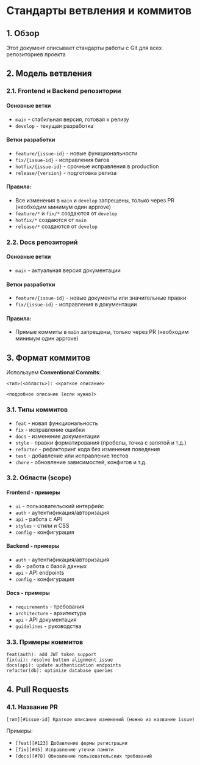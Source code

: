 # Стандарты ветвления и коммитов

## 1. Обзор

Этот документ описывает стандарты работы с Git для всех репозиториев проекта

## 2. Модель ветвления

### 2.1. Frontend и Backend репозитории

#### Основные ветки
- `main` - стабильная версия, готовая к релизу
- `develop` - текущая разработка

#### Ветки разработки
- `feature/{issue-id}` - новые функциональности
- `fix/{issue-id}` - исправления багов
- `hotfix/{issue-id}` - срочные исправления в production
- `release/{version}` - подготовка релиза

#### Правила:
- Все изменения в `main` и `develop` запрещены, только через PR (необходим минимум один approve)
- `feature/*` и `fix/*` создаются от `develop`
- `hotfix/*` создаются от `main`
- `release/*` создаются от `develop`

### 2.2. Docs репозиторий

#### Основные ветки
- `main` - актуальная версия документации

#### Ветки разработки
- `feature/{issue-id}` - новые документы или значительные правки
- `fix/{issue-id}` - исправления в документации

#### Правила:
- Прямые коммиты в `main` запрещены, только через PR (необходим минимум один approve)

## 3. Формат коммитов

Используем **Conventional Commits**:
```
<тип>(<область>): <краткое описание>

<подробное описание (если нужно)>
```

### 3.1. Типы коммитов

- `feat` - новая функциональность
- `fix` - исправление ошибки
- `docs` - изменение документации
- `style` - правки форматирования (пробелы, точка с запятой и т.д.)
- `refactor` - рефакторинг кода без изменения поведения
- `test` - добавление или исправление тестов
- `chore` - обновление зависимостей, конфигов и т.д.

### 3.2. Области (scope)

#### Frontend - примеры
- `ui` - пользовательский интерфейс
- `auth` - аутентификация/авторизация
- `api` - работа с API
- `styles` - стили и CSS
- `config` - конфигурация

#### Backend - примеры
- `auth` - аутентификация/авторизация
- `db` - работа с базой данных
- `api` - API endpoints
- `config` - конфигурация

#### Docs - примеры
- `requirements` - требования
- `architecture` - архитектура
- `api` - API документация
- `guidelines` - руководства

### 3.3. Примеры коммитов

```
feat(auth): add JWT token support
fix(ui): resolve button alignment issue
docs(api): update authentication endpoints
refactor(db): optimize database queries
```

## 4. Pull Requests

### 4.1. Название PR

```
[тип][#issue-id] Краткое описание изменений (можно из название issue)
```

Примеры:
- `[feat][#123] Добавление формы регистрации`
- `[fix][#45] Исправление утечки памяти`
- `[docs][#78] Обновление пользовательских требований`
